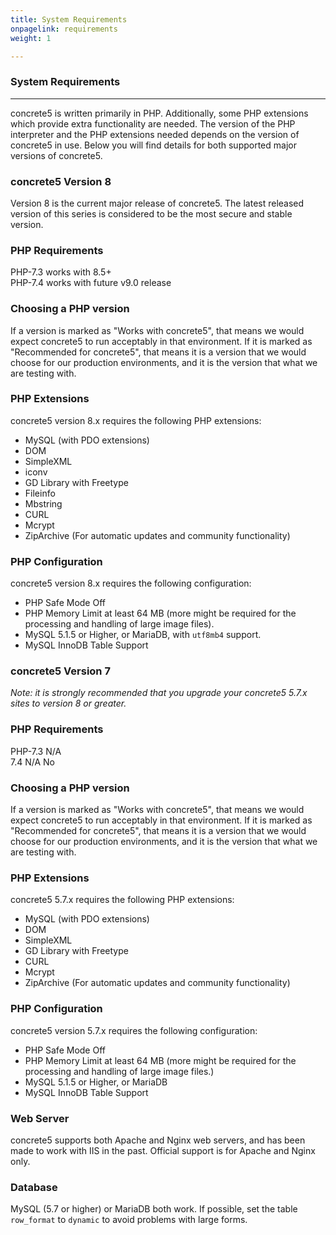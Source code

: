 ```yaml
---
title: System Requirements
onpagelink: requirements
weight: 1

---
```


### **System Requirements**
-------------------

concrete5 is written primarily in PHP. Additionally, some PHP extensions which provide extra functionality are needed. The version of the PHP interpreter and the PHP extensions needed depends on the version of concrete5 in use. Below you will find details for both supported major versions of concrete5.

### concrete5 Version 8

Version 8 is the current major release of concrete5. The latest released version of this series is considered to be the most secure and stable version.

### PHP Requirements

PHP-7.3 works with 8.5+   
 PHP-7.4 works with future v9.0 release

### Choosing a PHP version

If a version is marked as "Works with concrete5", that means we would expect concrete5 to run acceptably in that environment. If it is marked as "Recommended for concrete5", that means it is a version that we would choose for our production environments, and it is the version that what we are testing with.

### PHP Extensions

concrete5 version 8.x requires the following PHP extensions:

- MySQL (with PDO extensions)
- DOM
- SimpleXML
- iconv
- GD Library with Freetype
- Fileinfo
- Mbstring
- CURL
- Mcrypt
- ZipArchive (For automatic updates and community functionality)
 
### PHP Configuration

concrete5 version 8.x requires the following configuration:

- PHP Safe Mode Off
- PHP Memory Limit at least 64 MB (more might be required for the processing and handling of large image files).
- MySQL 5.1.5 or Higher, or MariaDB, with `utf8mb4` support.
- MySQL InnoDB Table Support
 
### concrete5 Version 7

*Note: it is strongly recommended that you upgrade your concrete5 5.7.x sites to version 8 or greater.*

### PHP Requirements

PHP-7.3 N/A   
 7.4 N/A No

### Choosing a PHP version

If a version is marked as "Works with concrete5", that means we would expect concrete5 to run acceptably in that environment. If it is marked as "Recommended for concrete5", that means it is a version that we would choose for our production environments, and it is the version that what we are testing with.

### PHP Extensions

concrete5 5.7.x requires the following PHP extensions:

- MySQL (with PDO extensions)
- DOM
- SimpleXML
- GD Library with Freetype
- CURL
- Mcrypt
- ZipArchive (For automatic updates and community functionality)
 
### PHP Configuration

concrete5 version 5.7.x requires the following configuration:

- PHP Safe Mode Off
- PHP Memory Limit at least 64 MB (more might be required for the processing and handling of large image files.)
- MySQL 5.1.5 or Higher, or MariaDB
- MySQL InnoDB Table Support
 
### Web Server

concrete5 supports both Apache and Nginx web servers, and has been made to work with IIS in the past. Official support is for Apache and Nginx only.

### Database

MySQL (5.7 or higher) or MariaDB both work. If possible, set the table `row_format` to `dynamic` to avoid problems with large forms.
